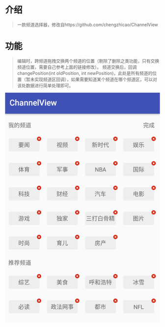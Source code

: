 # 介绍
>一款频道选择器，修改自https://github.com/chengzhicao/ChannelView

# 功能
>编辑时，跨频道拖拽交换两个频道的位置（剔除了删除之类功能，只有交换频道位置，需要自己参考上面的链接修改）。
>频道交换后，回调changePosition(int oldPosition, int newPosition)，此处是所有频道的位置（暂未实现频道区回调），如果需要知道某个频道在哪个频道区，可以对该处数据进行简单处理即可。

![](https://github.com/jackiesea/MoveChannelView/blob/master/channelImage.png)
